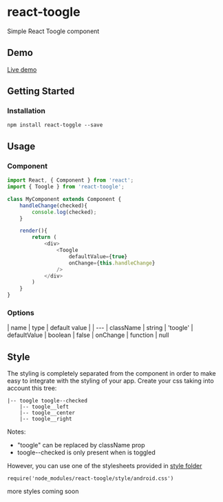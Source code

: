 # react-toogle
Simple React Toogle component

## Demo
[Live demo](https://carlos-dev.github.io/react-toogle)

## Getting Started
### Installation
```
npm install react-toggle --save
```
## Usage
### Component
```javascript
import React, { Component } from 'react';
import { Toogle } from 'react-toogle';

class MyComponent extends Component {
	handleChange(checked){
		console.log(checked);
	}

	render(){
		return (
			<div>
				<Toogle
					defaultValue={true}
					onChange={this.handleChange}
				/>
			</div>
		)
	}
}

```
### Options
| name | type | default value |
| ---
| className | string | 'toogle'
| defaultValue | boolean | false
| onChange | function | null

## Style
The styling is completely separated from the component in order to make easy to integrate with the styling of your app. Create your css taking into account this tree:

```
|-- toogle toogle--checked
    |-- toogle__left
    |-- toogle__center
    |-- toogle__right
```
Notes:
- "toogle" can be replaced by className prop
- toogle--checked is only present when is toggled

However, you can use one of the stylesheets provided in [style folder](https://github.com/carlos-dev/react-toogle/tree/master/style)
```
require('node_modules/react-toogle/style/android.css')
```
more styles coming soon
